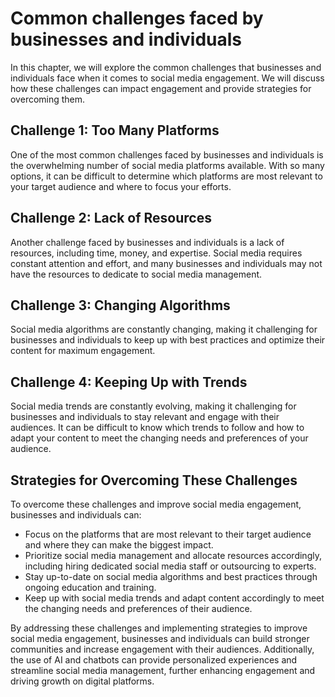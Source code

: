 Common challenges faced by businesses and individuals
=======================================================================================================

In this chapter, we will explore the common challenges that businesses and individuals face when it comes to social media engagement. We will discuss how these challenges can impact engagement and provide strategies for overcoming them.

Challenge 1: Too Many Platforms
-------------------------------

One of the most common challenges faced by businesses and individuals is the overwhelming number of social media platforms available. With so many options, it can be difficult to determine which platforms are most relevant to your target audience and where to focus your efforts.

Challenge 2: Lack of Resources
------------------------------

Another challenge faced by businesses and individuals is a lack of resources, including time, money, and expertise. Social media requires constant attention and effort, and many businesses and individuals may not have the resources to dedicate to social media management.

Challenge 3: Changing Algorithms
--------------------------------

Social media algorithms are constantly changing, making it challenging for businesses and individuals to keep up with best practices and optimize their content for maximum engagement.

Challenge 4: Keeping Up with Trends
-----------------------------------

Social media trends are constantly evolving, making it challenging for businesses and individuals to stay relevant and engage with their audiences. It can be difficult to know which trends to follow and how to adapt your content to meet the changing needs and preferences of your audience.

Strategies for Overcoming These Challenges
------------------------------------------

To overcome these challenges and improve social media engagement, businesses and individuals can:

* Focus on the platforms that are most relevant to their target audience and where they can make the biggest impact.
* Prioritize social media management and allocate resources accordingly, including hiring dedicated social media staff or outsourcing to experts.
* Stay up-to-date on social media algorithms and best practices through ongoing education and training.
* Keep up with social media trends and adapt content accordingly to meet the changing needs and preferences of their audience.

By addressing these challenges and implementing strategies to improve social media engagement, businesses and individuals can build stronger communities and increase engagement with their audiences. Additionally, the use of AI and chatbots can provide personalized experiences and streamline social media management, further enhancing engagement and driving growth on digital platforms.

